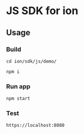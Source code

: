 # JS SDK for ion

## Usage

### Build

`cd ion/sdk/js/demo/`

`npm i`



### Run app

`npm start`


### Test
`https://localhost:8080`
